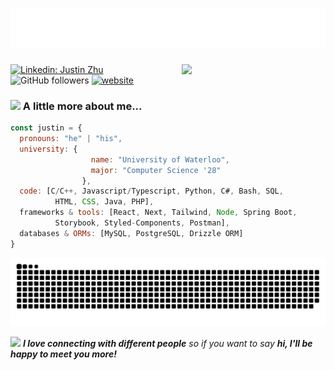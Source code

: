 <h1 align="center">
  <img src="https://github.com/JustinZhucs/JustinZhucs/blob/main/name.svg" alt="Justin Zhu" />
</h1>

<img align='right' src="https://media.giphy.com/media/M9gbBd9nbDrOTu1Mqx/giphy.gif" width="230">

[![Linkedin: Justin Zhu](https://img.shields.io/badge/-linkedin:justin-blue?style=flat-square&logo=Linkedin&logoColor=white&link=https://www.linkedin.com/in/anmol-p-singh/)](https://www.linkedin.com/in/chenshuo-zhu/)
![GitHub followers](https://img.shields.io/github/followers/JustinZhucs?label=Follow&style=social)
[![website](https://img.shields.io/badge/Website-46a2f1.svg?&style=flat-square&logo=Google-Chrome&logoColor=white&https://personal-site-justin.vercel.app/)](https://personal-site-justin.vercel.app/)



### <img src="https://media.giphy.com/media/WUlplcMpOCEmTGBtBW/giphy.gif" width="30"> A little more about me...  

```javascript
const justin = {
  pronouns: "he" | "his",
  university: {
                  name: "University of Waterloo",
                  major: "Computer Science '28"
                },
  code: [C/C++, Javascript/Typescript, Python, C#, Bash, SQL,
          HTML, CSS, Java, PHP],
  frameworks & tools: [React, Next, Tailwind, Node, Spring Boot,
          Storybook, Styled-Components, Postman],
  databases & ORMs: [MySQL, PostgreSQL, Drizzle ORM]
}
```
<div align="center">
  
  
</div>

![snake gif](https://github.com/JustinZhucs/JustinZhucs/blob/output/github-snake-dark.svg)

<img src="https://media.giphy.com/media/VgCDAzcKvsR6OM0uWg/giphy.gif" width="50"> <em><b>I love connecting with different people</b> so if you want to say <b>hi, I'll be happy to meet you more!</b></em>



<!--
**JustinZhucs/JustinZhucs** is a ✨ _special_ ✨ repository because its `README.md` (this file) appears on your GitHub profile.

Here are some ideas to get you started:

- 🔭 I’m currently working on ...
- 🌱 I’m currently learning ...
- 👯 I’m looking to collaborate on ...
- 🤔 I’m looking for help with ...
- 💬 Ask me about ...
- 📫 How to reach me: ...
- 😄 Pronouns: ...
- ⚡ Fun fact: ...

👇 Hit in your console or terminal to connect with me.

```bash
npx justinzhu
```

<img src="https://media.giphy.com/media/LnQjpWaON8nhr21vNW/giphy.gif" width="60">
-->
